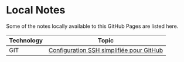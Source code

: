 Local Notes
===========

Some of the notes locally available to this GitHub Pages are listed here.

| Technology | Topic |
|-|-|
| GIT | [Configuration SSH simplifiée pour GitHub](<./GIT/SimpleConfigWindowsFR.html>) |